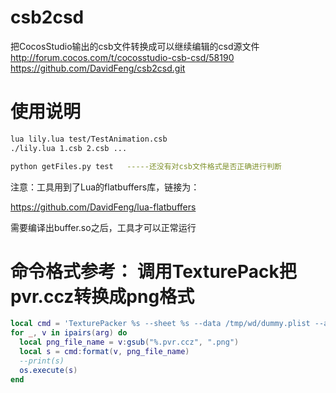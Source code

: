 # csb2csd
把CocosStudio输出的csb文件转换成可以继续编辑的csd源文件
http://forum.cocos.com/t/cocosstudio-csb-csd/58190
https://github.com/DavidFeng/csb2csd.git


# 使用说明

```sh
lua lily.lua test/TestAnimation.csb
./lily.lua 1.csb 2.csb ...

python getFiles.py test   -----还没有对csb文件格式是否正确进行判断
```


注意：工具用到了Lua的flatbuffers库，链接为：

https://github.com/DavidFeng/lua-flatbuffers

需要编译出buffer.so之后，工具才可以正常运行

# 命令格式参考： 调用TexturePack把pvr.ccz转换成png格式

```lua
local cmd = 'TexturePacker %s --sheet %s --data /tmp/wd/dummy.plist --algorithm Basic --allow-free-size --no-trim'
for _, v in ipairs(arg) do
  local png_file_name = v:gsub("%.pvr.ccz", ".png")
  local s = cmd:format(v, png_file_name)
  --print(s)
  os.execute(s)
end
```
